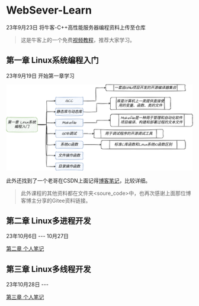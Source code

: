 # WebSever-Learn
23年9月23日 将牛客-C++高性能服务器编程资料上传至仓库

> 这是牛客上的一个免费[视频教程](https://www.nowcoder.com/study/live/504)，推荐大家学习。

## 第一章 Linux系统编程入门

23年9月19日 开始第一章学习

![第一章总结](Images/%E7%AC%AC%E4%B8%80%E7%AB%A0.drawio.png)


此外还找到了一个老哥在CSDN上面记得[博客笔记](https://blog.csdn.net/qq_53099212/article/details/132452987?spm=1001.2014.3001.5502)，比较详细。

> 此外课程的其他资料都在文件夹<soure_code>中，也再次感谢上面那位博客博主分享的Gitee资料链接。

## 第二章 Linux多进程开发

23年10月6日 --- 10月27日

[第二章 个人笔记](https://bigbobro.notion.site/8c264171d8084df799ad36ad4cb442de?pvs=4)

## 第三章 Linux多线程开发

23年10月28日 --- 

[第三章 个人笔记](https://bigbobro.notion.site/Linux-f697a23750c4470eaabfcd155ecf8156?pvs=4)